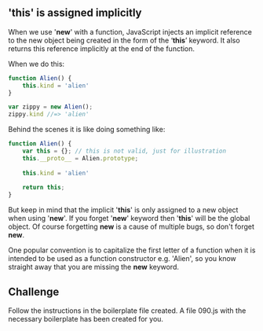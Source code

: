 'this' is assigned implicitly
-------------------

When we use '__new__' with a function, JavaScript injects an implicit reference to the new object being created in the form of the ‘__this__’ keyword. It also returns this reference implicitly at the end of the function. 

When we do this:

```js
function Alien() {
	this.kind = 'alien'
}

var zippy = new Alien();
zippy.kind //=> 'alien'
```

Behind the scenes it is like doing something like:

```js
function Alien() {
	var this = {}; // this is not valid, just for illustration
	this.__proto__ = Alien.prototype;
	
	this.kind = 'alien'
	
	return this;
}
```

But keep in mind that the implicit '__this__' is only assigned to a new object when using '__new__'. If you forget '__new__' keyword then '__this__' will be the global object. Of course forgetting __new__ is a cause of multiple bugs, so don't forget __new__. 

One popular convention is to capitalize the first letter of a function when it is intended to be used as a function constructor e.g. 'Alien', so you know straight away that you are missing the __new__ keyword.

Challenge
---------

Follow the instructions in the boilerplate file created.
A file 090.js with the necessary boilerplate has been created for you.
